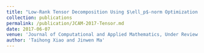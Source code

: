 ```yaml
---
title: "Low-Rank Tensor Decomposition Using $\ell_p$-norm Optimization on the Matrix Manifold"
collection: publications
permalink: /publication/JCAM-2017-Tensor.md
date: 2017-06-07
venue: 'Journal of Computational and Applied Mathematics, Under Review'
author: 'Taihong Xiao and Jinwen Ma'
---
```


